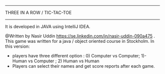 ****************************
THREE IN A ROW / TIC-TAC-TOE 
****************************

 It is developed in JAVA using IntelliJ IDEA.
 
@Written by Nasir Uddin https://se.linkedin.com/in/nasir-uddin-090a475 . This game was written for a java / object oriented course in Stockholm. In this version:

- players have three different option : 0) Computer vs Computer; 1)- Human vs Computer ; 2) Human vs Human
- Players can select their names and get score reports after each game.

